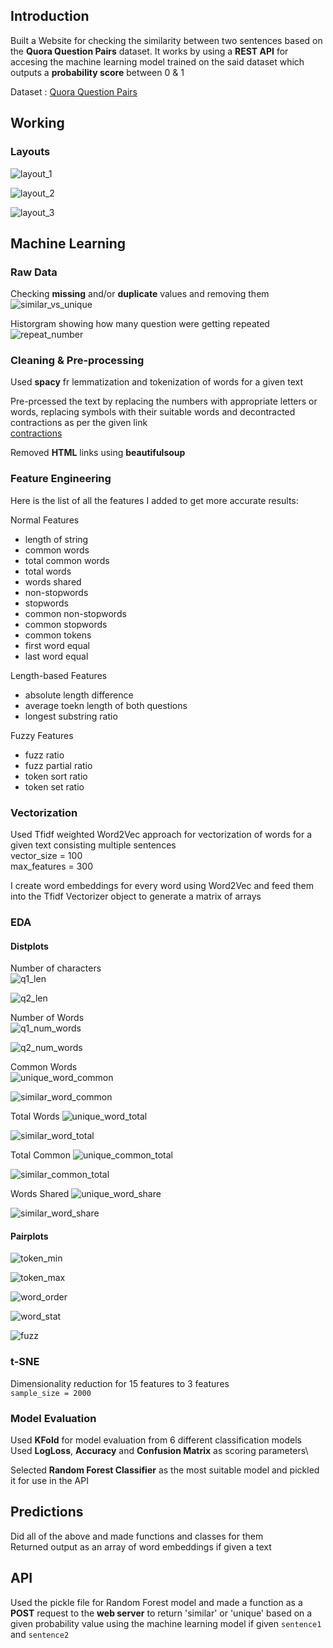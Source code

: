 ## Introduction
Built a Website for checking the similarity between two sentences based on the **Quora Question Pairs** dataset. It works by using a **REST API** for accesing the machine learning model trained on the said dataset which outputs a **probability score** between 0 & 1

Dataset : [Quora Question Pairs](https://www.kaggle.com/c/quora-question-pairs)

## Working


### Layouts
![layout_1](https://github.com/subhashishansda4/Sentence-Similarity/blob/main/misc/layout_1.jpg)

![layout_2](https://github.com/subhashishansda4/Sentence-Similarity/blob/main/misc/layout_2.jpg)

![layout_3](https://github.com/subhashishansda4/Sentence-Similarity/blob/main/misc/layout_3.jpg)

## Machine Learning
### Raw Data
Checking **missing** and/or **duplicate** values and removing them\
![similar_vs_unique](https://github.com/subhashishansda4/Sentence-Similarity/blob/main/plots/similar_vs_unique.jpg)

Historgram showing how many question were getting repeated\
![repeat_number](https://github.com/subhashishansda4/Sentence-Similarity/blob/main/plots/repeat_number.jpg)

### Cleaning & Pre-processing
Used **spacy** fr lemmatization and tokenization of words for a given text

Pre-prcessed the text by replacing the numbers with appropriate letters or words, replacing symbols with their suitable words and decontracted contractions as per the given link\
[contractions](https://stackoverflow.com/a/19794953)

Removed **HTML** links using **beautifulsoup**

### Feature Engineering
Here is the list of all the features I added to get more accurate results:

Normal Features
* length of string
* common words
* total common words
* total words
* words shared
* non-stopwords
* stopwords
* common non-stopwords
* common stopwords
* common tokens
* first word equal
* last word equal

Length-based Features
* absolute length difference
* average toekn length of both questions
* longest substring ratio

Fuzzy Features
* fuzz ratio
* fuzz partial ratio
* token sort ratio
* token set ratio

### Vectorization
Used Tfidf weighted Word2Vec approach for vectorization of words for a given text consisting multiple sentences\
vector_size = 100\
max_features = 300

I create word embeddings for every word using Word2Vec and feed them into the Tfidf Vectorizer object to generate a matrix of arrays

### EDA
#### Distplots
Number of characters\
![q1_len](https://github.com/subhashishansda4/Sentence-Similarity/blob/main/plots/q1_len.jpg)

![q2_len](https://github.com/subhashishansda4/Sentence-Similarity/blob/main/plots/q2_len.jpg)


Number of Words\
![q1_num_words](https://github.com/subhashishansda4/Sentence-Similarity/blob/main/plots/q1_num_words.jpg)

![q2_num_words](https://github.com/subhashishansda4/Sentence-Similarity/blob/main/plots/q2_num_words.jpg)


Common Words\
![unique_word_common](https://github.com/subhashishansda4/Sentence-Similarity/blob/main/plots/unique_word_common.jpg)

![similar_word_common](https://github.com/subhashishansda4/Sentence-Similarity/blob/main/plots/similar_word_common.jpg)


Total Words
![unique_word_total](https://github.com/subhashishansda4/Sentence-Similarity/blob/main/plots/unique_word_total.jpg)

![similar_word_total](https://github.com/subhashishansda4/Sentence-Similarity/blob/main/plots/similar_word_total.jpg)


Total Common
![unique_common_total](https://github.com/subhashishansda4/Sentence-Similarity/blob/main/plots/unique_common_total.jpg)

![similar_common_total](https://github.com/subhashishansda4/Sentence-Similarity/blob/main/plots/similar_common_total.jpg)


Words Shared
![unique_word_share](https://github.com/subhashishansda4/Sentence-Similarity/blob/main/plots/unique_word_share.jpg)

![similar_word_share](https://github.com/subhashishansda4/Sentence-Similarity/blob/main/plots/similar_word_share.jpg)

#### Pairplots
![token_min](https://github.com/subhashishansda4/Sentence-Similarity/blob/main/plots/token_min.jpg)

![token_max](https://github.com/subhashishansda4/Sentence-Similarity/blob/main/plots/token_max.jpg)

![word_order](https://github.com/subhashishansda4/Sentence-Similarity/blob/main/plots/word_order.jpg)

![word_stat](https://github.com/subhashishansda4/Sentence-Similarity/blob/main/plots/word_stat.jpg)

![fuzz](https://github.com/subhashishansda4/Sentence-Similarity/blob/main/plots/fuzz.jpg)

### t-SNE
Dimensionality reduction for 15 features to 3 features\
`sample_size = 2000`


### Model Evaluation
Used **KFold** for model evaluation from 6 different classification models\
Used **LogLoss**, **Accuracy** and **Confusion Matrix** as scoring parameters\

Selected **Random Forest Classifier** as the most suitable model and pickled it for use in the API

## Predictions
Did all of the above and made functions and classes for them\
Returned output as an array of word embeddings if given a text

## API
Used the pickle file for Random Forest model and made a function as a **POST** request to the **web server** to return 'similar' or 'unique' based on a given probability value using the machine learning model if given `sentence1` and `sentence2`